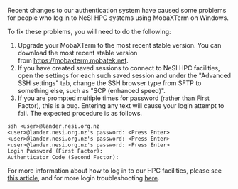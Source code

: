 Recent changes to our authentication system have caused some problems
for people who log in to NeSI HPC systems using MobaXTerm on Windows.

To fix these problems, you will need to do the following:

1.  Upgrade your MobaXTerm to the most recent stable version. You can
    download the most recent stable version
    from <https://mobaxterm.mobatek.net>.
2.  If you have created saved sessions to connect to NeSI HPC
    facilities, open the settings for each such saved session and under
    the \"Advanced SSH settings\" tab, change the SSH browser type from
    SFTP to something else, such as \"SCP (enhanced speed)\".
3.  If you are prompted multiple times for password (rather than First
    Factor), this is a bug. Entering any text will cause your login
    attempt to fail. The expected procedure is as follows.

<!-- -->

    ssh <user>@lander.nesi.org.nz
    <user>@lander.nesi.org.nz's password: <Press Enter> 
    <user>@lander.nesi.org.nz's password: <Press Enter> 
    <user>@lander.nesi.org.nz's password: <Press Enter>
    Login Password (First Factor):
    Authenticator Code (Second Factor):

For more information about how to log in to our HPC facilities, please
see [this
article](https://support.nesi.org.nz/hc/articles/360000161315-Logging-in-to-the-HPCs),
and for more login troubleshooting
[here](https://support.nesi.org.nz/hc/en-gb/articles/360000570215-Login-Troubleshooting).
